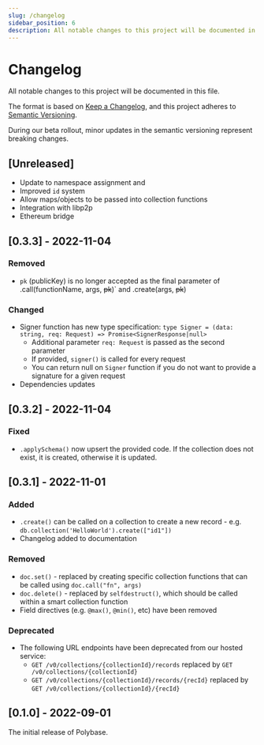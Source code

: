 ```yaml
---
slug: /changelog
sidebar_position: 6
description: All notable changes to this project will be documented in this file. Polybase adheres to Semantic Versioning.
---
```


# Changelog

All notable changes to this project will be documented in this file.

The format is based on [Keep a Changelog](https://keepachangelog.com/en/1.0.0/),
and this project adheres to [Semantic Versioning](https://semver.org/spec/v2.0.0.html).

During our beta rollout, minor updates in the semantic versioning represent breaking changes.


## [Unreleased]

 - Update to namespace assignment and 
 - Improved `id` system
 - Allow maps/objects to be passed into collection functions 
 - Integration with libp2p
 - Ethereum bridge


## [0.3.3] - 2022-11-04

### Removed

 - `pk` (publicKey) is no longer accepted as the final parameter of .call(functionName, args, ~~pk~~)` and .create(args, ~~pk~~)

### Changed

 - Signer function has new type specification: `type Signer = (data: string, req: Request) => Promise<SignerResponse|null>`
   - Additional parameter `req: Request` is passed as the second parameter
   - If provided, `signer()` is called for every request
   - You can return null on `Signer` function if you do not want to provide a signature for a given request
 - Dependencies updates


## [0.3.2] - 2022-11-04

### Fixed

 - `.applySchema()` now upsert the provided code. If the collection does not exist, it is created, otherwise it is updated.

## [0.3.1] - 2022-11-01

### Added

 - `.create()` can be called on a collection to create a new record - e.g. `db.collection('HelloWorld').create(["id1"])`
 - Changelog added to documentation


### Removed

 - `doc.set()` - replaced by creating specific collection functions that can be called using `doc.call("fn", args)`
 - `doc.delete()` - replaced by `selfdestruct()`, which should be called within a smart collection function
 - Field directives (e.g. `@max()`, `@min()`, etc) have been removed


### Deprecated

 - The following URL endpoints have been deprecated from our hosted service:
   - `GET /v0/collections/{collectionId}/records` replaced by `GET /v0/collections/{collectionId}`
   - `GET /v0/collections/{collectionId}/records/{recId}` replaced by `GET /v0/collections/{collectionId}/{recId}`



## [0.1.0] - 2022-09-01

The initial release of Polybase.




